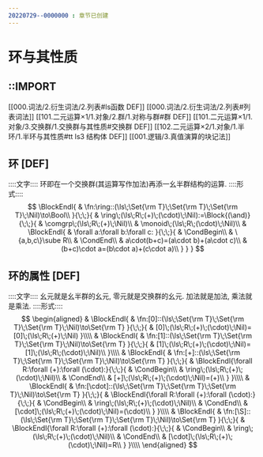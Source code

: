 ```yaml
---
20220729--0000000 : 章节已创建
---
```

# 环与其性质

## ::IMPORT
[[000.词法/2.衍生词法/2.列表#ls函数 DEF]]
[[000.词法/2.衍生词法/2.列表#列表词法]]
[[101.二元运算×1/1.对象/2.群/1.对称与群#群 DEF]]
[[101.二元运算×1/1.对象/3.交换群/1.交换群与其性质#交换群 DEF]]
[[102.二元运算×2/1.对象/1.半环/1.半环与其性质#tt ls3 结构体 DEF]]
[[001.逻辑/3.真值演算的块记法]]

## 环 [DEF]
::::文字::::
环即在一个交换群(其运算写作加法)再添一幺半群结构的运算. 
::::形式::::
$$
\BlockEndl{
    & \fn:\ring::(\ls\;\Set{\rm T}\;\Set{\rm T}\;\Set{\rm T}\;\Nil)\to\Bool\\
}{\;\;}{
    & \ring\;(\ls\;R\;(+)\;(\cdot)\;\Nil):=\Block{(\and)}{\;\;}{
        & \comgrp\;(\ls\;R\;(+)\;\Nil)\\
        & \monoid\;(\ls\;R\;(\cdot)\;\Nil)\\
        & \BlockEndl{
            & \forall a:\forall b:\forall c:
        }{\;\;}{
            & \CondBegin\\
            & \{a,b,c\}\sube R\\
            & \CondEnd\\
            & a\cdot(b+c)=(a\cdot b)+(a\cdot c)\\
            & (b+c)\cdot a=(b\cdot a)+(c\cdot a)\\
        }
    }
}
$$

## 环的属性 [DEF]
::::文字::::
幺元就是幺半群的幺元, 零元就是交换群的幺元. 
加法就是加法, 乘法就是乘法. 
::::形式::::
$$
\begin{aligned}
& \BlockEndl{
    & \fn:[0]::(\ls\;\Set{\rm T}\;\Set{\rm T}\;\Set{\rm T}\;\Nil)\to\Set{\rm T}
}{\;\;}{
    & [0]\;(\ls\;R\;(+)\;(\cdot)\;\Nil)=[0]\;(\ls\;R\;(+)\;\Nil)
}\\\\
& \BlockEndl{
    & \fn:[1]::(\ls\;\Set{\rm T}\;\Set{\rm T}\;\Set{\rm T}\;\Nil)\to\Set{\rm T}
}{\;\;}{
    & [1]\;(\ls\;R\;(+)\;(\cdot)\;\Nil)=[1]\;(\ls\;R\;(\cdot)\;\Nil)\\
}\\\\
& \BlockEndl{
    & \fn:[+]::(\ls\;\Set{\rm T}\;\Set{\rm T}\;\Set{\rm T}\;\Nil)\to\Set{\rm T}
}{\;\;}{
    & \BlockEndl{\forall R:\forall (+):\forall (\cdot):}{\;\;}{
        & \CondBegin\\
        & \ring\;(\ls\;R\;(+)\;(\cdot)\;\Nil)\\
        & \CondEnd\\
        & [+]\;(\ls\;R\;(+)\;(\cdot)\;\Nil)=(+)\\
    }
}\\\\
& \BlockEndl{
    & \fn:[\cdot]::(\ls\;\Set{\rm T}\;\Set{\rm T}\;\Set{\rm T}\;\Nil)\to\Set{\rm T}
}{\;\;}{
    & \BlockEndl{\forall R:\forall (+):\forall (\cdot):}{\;\;}{
        & \CondBegin\\
        & \ring\;(\ls\;R\;(+)\;(\cdot)\;\Nil)\\
        & \CondEnd\\
        & [\cdot]\;(\ls\;R\;(+)\;(\cdot)\;\Nil)=(\cdot)\\
    }
}\\\\
& \BlockEndl{
    & \fn:[\S]::(\ls\;\Set{\rm T}\;\Set{\rm T}\;\Set{\rm T}\;\Nil)\to\Set{\rm T}
}{\;\;}{
    & \BlockEndl{\forall R:\forall (+):\forall (\cdot):}{\;\;}{
        & \CondBegin\\
        & \ring\;(\ls\;R\;(+)\;(\cdot)\;\Nil)\\
        & \CondEnd\\
        & [\cdot]\;(\ls\;R\;(+)\;(\cdot)\;\Nil)=R\\
    }
}\\\\
\end{aligned}
$$
